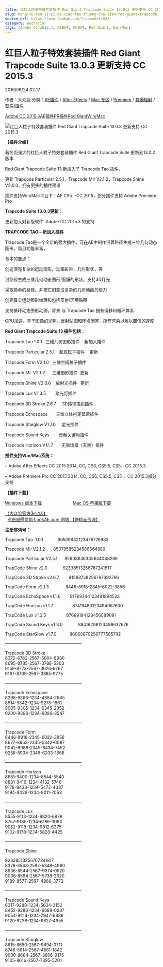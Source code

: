 ```yaml
---
title: 红巨人粒子特效套装插件 Red Giant Trapcode Suite 13.0.3 更新支持 CC 2015.3
slug: hong-ju-ren-li-zi-te-xiao-tao-zhuang-cha-jian-red-giant-trapcode-suite-13-0-3-geng-xin-zhi-chi-cc-2015-3
source_url: https://www.lookae.com/trapcode1303/
category: aechajian
tags: [Adobe CC 2015.3, AE插件, PR插件, Red Giant, Win/Mac]
---
```

# 红巨人粒子特效套装插件 Red Giant Trapcode Suite 13.0.3 更新支持 CC 2015.3

2016/06/24 02:17

作者：大众脸
分类：[AE插件](https://www.lookae.com/after-effects/aechajian/) / [After Effects](https://www.lookae.com/after-effects/) / [Mac 专区](https://www.lookae.com/mac-osx/) / [Premiere](https://www.lookae.com/qitarjcj/premierezy/) / [其他辐射](https://www.lookae.com/others/) / [软件/插件](https://www.lookae.com/qitarjcj/)

[Adobe CC 2015.3](https://www.lookae.com/tag/adobe-cc-2015-3/)[AE插件](https://www.lookae.com/tag/ae%e6%8f%92%e4%bb%b6/)[PR插件](https://www.lookae.com/tag/pr%e6%8f%92%e4%bb%b6/)[Red Giant](https://www.lookae.com/tag/red-giant/)[Win/Mac](https://www.lookae.com/tag/winmac/)

![红巨人粒子特效套装插件 Red Giant Trapcode Suite 13.0.3 更新支持 CC 2015.3](https://www.lookae.com/wp-content/uploads/2015/10/Trapcode-13.jpg "红巨人粒子特效套装插件 Red Giant Trapcode Suite 13.0.3 更新支持 CC 2015.3-LookAE.com")

**【插件介绍】**

著名而强大的红巨人粒子特效套装插件 Red Giant Trapcode Suite 更新到13.0.2版本

Red Giant Trapcode Suite 13 新加入了 Trapcode Tao 插件，

更新 Trapcode Particular 2.5.1，Trapcode Mir V2.1.2，Trapcode Shine V2.0.0，拥有更多的插件预设

插件支持Win/Mac平台下：AE CS5  -CC 2015，部分插件支持 Adobe Premiere Pro

**Trapcode Suite 13.0.3更新：**

更新加入对新版软件  Adobe CC 2015.3 的支持

**TRAPCODE TAO – 新加入插件**

Trapcode Tao是一个全新的强大插件，可在AE中制作沿着路径生成三维几何动态图形，而且功能丰富，

基本的要点：

创造漂亮复杂的运动图形，动画彩带，几何形状，等

沿路径生成三维几何动态图形/面膜的形状，支持3D灯光

采取简单的路径，并把它们变成复杂的几何动画的能力

创建真实运动图形纹理和包括反射/环境贴图

支持循环动态图形动画，背景 与 Trapcode Tao 拥有偏移和循环体系

GPU加速，基于图像的光照，反射贴图和环境闭塞，所有渲染以难以置信的速度

**Red Giant Trapcode Suite 13 插件包括：**

Trapcode Tao 1.0.1   三维几何图形插件    新加入插件

Trapcode Particular 2.5.1    超炫粒子插件    更新

Trapcode Form V2.1.0   三维空间粒子插件

Trapcode Mir V2.1.2      三维图形插件  更新

Trapcode Shine V2.0.0    放射光插件   更新

Trapcode Lux V1.3.5        聚光灯插件

Trapcode 3D Stroke 2.6.7     3D路径描边插件

Trapcode Echospace       三维立体拖尾延迟插件

Trapcode Starglow V1.7.0     星光插件

Trapcode Sound Keys        音频关键帧插件

Trapcode Horizon V1.1.7       无限场景（天空）插件

**插件支持Win/Mac系统：**

– Adobe After Effects CC 2015 2014, CC, CS6, CS5.5, CS5，CC 2015.3

– Adobe Premiere Pro CC 2015 2014, CC, CS6, CS5.5, CS5 ，CC 2015.3部分支持

**【插件下载】**

[Windows 版本下载](https://pan.baidu.com/s/1c2c9wy8)                          [Mac OS 苹果版下载](https://pan.baidu.com/s/1slKippN)

[【大众脸官方淘宝店】](https://lookae.taobao.com/)                [点击自愿赞助 LookAE.com 网站 【送精品资源】](https://www.lookae.com/sponsor/)

**注册序列号：**

Trapcode Tao  1.0.1            90509642123479776933

Trapcode Mir V2.1.2       85079585234586664989

Trapcode Particular V2.5.1      92608846345644048269

TrapCode Shine v2.0             92338513256767241817

TrapCode 3D Stroke v2.6.7        91588738256767692766

TrapCode Form v2.1.3              8446-8918-2345-6022-3856

TrapCode EchoSpace v1.1.6        91769344123491994523

TrapCode Horizon v1.1.7                87419480123494067600

TrapCode Lux v1.3.5                 87689194123456089091

TrapCode Sound Keys v1.3.0             88419208123489637676

TrapCode StarGlow v1.7.0           86068670256777585702

——————————————————

Trapcode 3D Stroke  
8372-8782-2567-5004-8980  
8695-8785-2567-3788-5303  
9159-8773-2567-3626-9767  
9167-8709-2567-3885-9775

——————————————————

Trapcode Echospace  
8298-9366-1234-4684-2645  
8514-9342-1234-9278-1861  
9005-9305-1234-6345-2352  
9200-9396-1234-9086-3547

——————————————————

Trapcode Form  
8446-8918-2345-6022-3856  
8677-8953-2345-5342-6087  
9042-8986-2345-6434-7452  
9258-8934-2345-6203-1668

——————————————————

Trapcode Horizon  
8681-9400-1234-8544-5540  
8881-9416-1234-4132-5740  
9178-9438-1234-5472-4037  
9194-9426-1234-9011-7053

——————————————————

Trapcode Lux  
8555-9113-1234-8820-6878  
8757-9185-1234-6189-3080  
9052-9118-1234-9812-6375  
9102-9178-1234-5828-4425

——————————————————

Trapcode Shine

92338513256767241817  
8376-8548-2567-5348-4960  
8936-8544-2567-9374-0520  
9036-8584-2567-5738-2620  
9189-8577-2567-4966-3773

——————————————————

Trapcode Sound Keys  
8317-9288-1234-5634-2152  
8452-9286-1234-6689-0287  
9054-9214-1234-7947-6889  
9120-9238-1234-9827-4955

——————————————————

Trapcode Starglow  
8615-8650-2567-9494-0711  
8746-8614-2567-4661-1842  
9080-8684-2567-3666-9176  
9105-8616-2567-7395-5201
